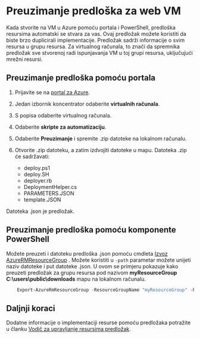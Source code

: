 <properties
    pageTitle="Stvaranje VM slika iz programa Azure VM | Microsoft Azure"
    description="Saznajte kako stvoriti generalizirano VM sliku iz postojeće Azure VM stvorene u model implementacije Voditelj resursa"
    services="virtual-machines-windows"
    documentationCenter=""
    authors="cynthn"
    manager="timlt"
    editor=""
    tags="azure-resource-manager"/>

<tags
    ms.service="virtual-machines-windows"
    ms.workload="infrastructure-services"
    ms.tgt_pltfrm="vm-windows"
    ms.devlang="na"
    ms.topic="article"
    ms.date="10/10/2016"
    ms.author="cynthn"/>


# <a name="download-the-template-for-a-vm"></a>Preuzimanje predloška za web VM

Kada stvorite na VM u Azure pomoću portala i PowerShell, predloška resursima automatski se stvara za vas. Ovaj predložak možete koristiti da biste brzo duplicirali implementacije. Predložak sadrži informacije o svim resursa u grupu resursa. Za virtualnog računala, to znači da spremnika predložak sve stvorenoj radi ispunjavanja VM u toj grupi resursa, uključujući mrežni resursi.

## <a name="download-the-template-using-the-portal"></a>Preuzimanje predloška pomoću portala

1. Prijavite se na [portal za Azure](https://portal.azure.com/).
2. Jedan izbornik koncentrator odaberite **virtualnih računala**.
3. S popisa odaberite virtualnog računala.
5. Odaberite **skripte za automatizaciju**.
6. Odaberite **Preuzimanje** i spremite .zip datoteke na lokalnom računalu.
7. Otvorite .zip datoteku, a zatim izdvojiti datoteke u mapu. Datoteka .zip će sadržavati:
    
    - deploy.ps1
    - deploy.SH 
    - deployer.rb
    - DeploymentHelper.cs
    - PARAMETERS.JSON
    - template.JSON

Datoteka .json je predložak.
    
## <a name="download-the-template-using-powershell"></a>Preuzimanje predloška pomoću komponente PowerShell

Možete preuzeti i datoteku predloška .json pomoću cmdleta [Izvoz AzureRMResourceGroup](https://msdn.microsoft.com/library/mt715427.aspx) . Možete koristiti u `-path` parametar možete unijeti naziv datoteke i put datoteke .json. U ovom se primjeru pokazuje kako preuzeti predložak za grupu resursa pod nazivom **myResourceGroup** **C:\users\public\downloads** mapu na lokalnom računalu.

```powershell
    Export-AzureRmResourceGroup -ResourceGroupName "myResourceGroup" -Path "C:\users\public\downloads"
```

## <a name="next-steps"></a>Daljnji koraci

Dodatne informacije o implementaciji resurse pomoću predložaka potražite u članku [Vodič za upravljanje resursima predložak](../resource-manager-template-walkthrough.md).